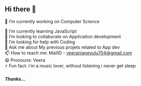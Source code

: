 ## Hi there 👋

<!--
**Veera573026/Veera573026** is a ✨ _special_ ✨ repository because its `README.md` (this file) appears on your GitHub profile.

Here are some ideas to get you started:

-->🔭 I’m currently working on Computer Science
🌱 I’m currently learning JavaScript<br>
👯 I’m looking to collaborate on Application development<br>
🤔 I’m looking for help with Coding<br>
💬 Ask me about My previous projets related to App dev<br>
📫 How to reach me: MailID - veeranjaneyulu704@gmail.com<br>
😄 Pronouns: Veera<br>
⚡ Fun fact: i'm a music lover, without listening i never get sleep<br>
##### Thanks...
